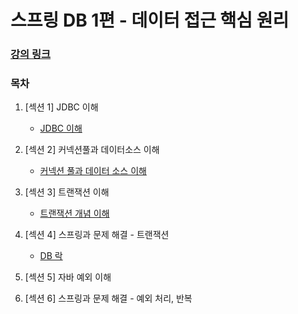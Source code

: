 # 스프링 DB 1편 - 데이터 접근 핵심 원리

### [강의 링크](https://www.inflearn.com/course/%EC%8A%A4%ED%94%84%EB%A7%81-db-1/dashboard)

### 목차

1. [섹션 1] JDBC 이해
    - [JDBC 이해](https://github.com/ulimy/study/blob/main/spring/%EA%B0%95%EC%9D%98/%EC%8A%A4%ED%94%84%EB%A7%81%20DB%201%ED%8E%B8%20-%20%EB%8D%B0%EC%9D%B4%ED%84%B0%20%EC%A0%91%EA%B7%BC%20%ED%95%B5%EC%8B%AC%20%EC%9B%90%EB%A6%AC/%5B%20%EC%84%B9%EC%85%98%201%20%5D%20JDBC%20%EC%9D%B4%ED%95%B4/JDBC%20%EC%9D%B4%ED%95%B4.md)


2. [섹션 2] 커넥션풀과 데이터소스 이해
    - [커넥션 풀과 데이터 소스 이해](https://github.com/ulimy/study/blob/main/spring/%EA%B0%95%EC%9D%98/%EC%8A%A4%ED%94%84%EB%A7%81%20DB%201%ED%8E%B8%20-%20%EB%8D%B0%EC%9D%B4%ED%84%B0%20%EC%A0%91%EA%B7%BC%20%ED%95%B5%EC%8B%AC%20%EC%9B%90%EB%A6%AC/%5B%EC%84%B9%EC%85%98%202%5D%20%EC%BB%A4%EB%84%A5%EC%85%98%ED%92%80%EA%B3%BC%20%EB%8D%B0%EC%9D%B4%ED%84%B0%EC%86%8C%EC%8A%A4%20%EC%9D%B4%ED%95%B4/%EC%BB%A4%EB%84%A5%EC%85%98%ED%92%80%EA%B3%BC%20%EB%8D%B0%EC%9D%B4%ED%84%B0%EC%86%8C%EC%8A%A4%20%EC%9D%B4%ED%95%B4.md)


3. [섹션 3] 트랜잭션 이해
    - [트랜잭션 개념 이해](https://github.com/ulimy/study/blob/main/spring/%EA%B0%95%EC%9D%98/%EC%8A%A4%ED%94%84%EB%A7%81%20DB%201%ED%8E%B8%20-%20%EB%8D%B0%EC%9D%B4%ED%84%B0%20%EC%A0%91%EA%B7%BC%20%ED%95%B5%EC%8B%AC%20%EC%9B%90%EB%A6%AC/%5B%EC%84%B9%EC%85%98%203%5D%20%ED%8A%B8%EB%9E%9C%EC%9E%AD%EC%85%98%20%EC%9D%B4%ED%95%B4/%ED%8A%B8%EB%9E%9C%EC%9E%AD%EC%85%98%20%EA%B0%9C%EB%85%90%20%EC%9D%B4%ED%95%B4.md)


4. [섹션 4] 스프링과 문제 해결 - 트랜잭션
    - [DB 락](https://github.com/ulimy/study/blob/main/spring/%EA%B0%95%EC%9D%98/%EC%8A%A4%ED%94%84%EB%A7%81%20DB%201%ED%8E%B8%20-%20%EB%8D%B0%EC%9D%B4%ED%84%B0%20%EC%A0%91%EA%B7%BC%20%ED%95%B5%EC%8B%AC%20%EC%9B%90%EB%A6%AC/%5B%EC%84%B9%EC%85%98%203%5D%20%ED%8A%B8%EB%9E%9C%EC%9E%AD%EC%85%98%20%EC%9D%B4%ED%95%B4/DB%20%EB%9D%BD.md)


5. [섹션 5] 자바 예외 이해


6. [섹션 6] 스프링과 문제 해결 - 예외 처리, 반복
